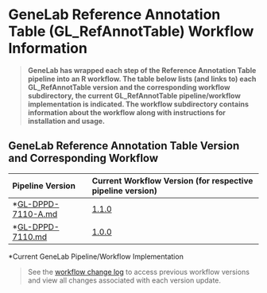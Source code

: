 # GeneLab Reference Annotation Table (GL_RefAnnotTable) Workflow Information

> **GeneLab has wrapped each step of the Reference Annotation Table pipeline into an R workflow. The table below lists (and links to) each GL_RefAnnotTable version and the corresponding workflow subdirectory, the current GL_RefAnnotTable pipeline/workflow implementation is indicated. The workflow subdirectory contains information about the workflow along with instructions for installation and usage.**  

## GeneLab Reference Annotation Table Version and Corresponding Workflow

|Pipeline Version|Current Workflow Version (for respective pipeline version)|
|:---------------|:---------------------------------------------------------|
|*[GL-DPPD-7110-A.md](../Pipeline_GL-DPPD-7110_Versions/GL-DPPD-7110-A/GL-DPPD-7110-A.md)|[1.1.0](GL_RefAnnotTable-A)|
|*[GL-DPPD-7110.md](../Pipeline_GL-DPPD-7110_Versions/GL-DPPD-7110/GL-DPPD-7110.md)|[1.0.0](GL_RefAnnotTable)|

*Current GeneLab Pipeline/Workflow Implementation

> See the [workflow change log](GL_RefAnnotTable-A/CHANGELOG.md) to access previous workflow versions and view all changes associated with each version update.
